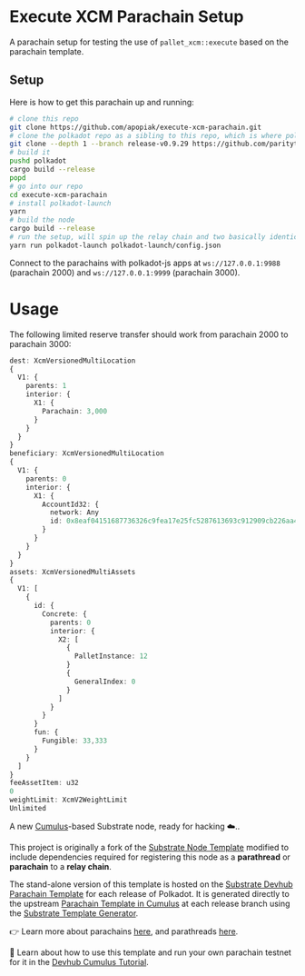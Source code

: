 # Execute XCM Parachain Setup

A parachain setup for testing the use of `pallet_xcm::execute` based on the parachain template.

## Setup

Here is how to get this parachain up and running:
```sh
# clone this repo
git clone https://github.com/apopiak/execute-xcm-parachain.git
# clone the polkadot repo as a sibling to this repo, which is where polkadot-launch expects it
git clone --depth 1 --branch release-v0.9.29 https://github.com/paritytech/polkadot.git
# build it
pushd polkadot
cargo build --release
popd
# go into our repo
cd execute-xcm-parachain
# install polkadot-launch
yarn
# build the node
cargo build --release
# run the setup, will spin up the relay chain and two basically identical parachains
yarn run polkadot-launch polkadot-launch/config.json
```

Connect to the parachains with polkadot-js apps at `ws://127.0.0.1:9988` (parachain 2000) and
 `ws://127.0.0.1:9999` (parachain 3000).

# Usage
The following limited reserve transfer should work from parachain 2000 to parachain 3000:
```ts
dest: XcmVersionedMultiLocation
{
  V1: {
    parents: 1
    interior: {
      X1: {
        Parachain: 3,000
      }
    }
  }
}
beneficiary: XcmVersionedMultiLocation
{
  V1: {
    parents: 0
    interior: {
      X1: {
        AccountId32: {
          network: Any
          id: 0x8eaf04151687736326c9fea17e25fc5287613693c912909cb226aa4794f26a48
        }
      }
    }
  }
}
assets: XcmVersionedMultiAssets
{
  V1: [
    {
      id: {
        Concrete: {
          parents: 0
          interior: {
            X2: [
              {
                PalletInstance: 12
              }
              {
                GeneralIndex: 0
              }
            ]
          }
        }
      }
      fun: {
        Fungible: 33,333
      }
    }
  ]
}
feeAssetItem: u32
0
weightLimit: XcmV2WeightLimit
Unlimited
```

A new [Cumulus](https://github.com/paritytech/cumulus/)-based Substrate node, ready for hacking ☁️..

This project is originally a fork of the
[Substrate Node Template](https://github.com/substrate-developer-hub/substrate-node-template)
modified to include dependencies required for registering this node as a **parathread** or
**parachain** to a **relay chain**.

The stand-alone version of this template is hosted on the
[Substrate Devhub Parachain Template](https://github.com/substrate-developer-hub/substrate-parachain-template/)
for each release of Polkadot. It is generated directly to the upstream
[Parachain Template in Cumulus](https://github.com/paritytech/cumulus/tree/master/parachain-template)
at each release branch using the
[Substrate Template Generator](https://github.com/paritytech/substrate-template-generator/).

👉 Learn more about parachains [here](https://wiki.polkadot.network/docs/learn-parachains), and
parathreads [here](https://wiki.polkadot.network/docs/learn-parathreads).


🧙 Learn about how to use this template and run your own parachain testnet for it in the
[Devhub Cumulus Tutorial](https://docs.substrate.io/tutorials/v3/cumulus/start-relay/).
